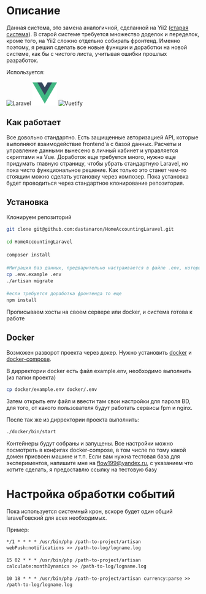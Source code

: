 Описание
=====================

Данная система, это замена аналогичной, сделанной на Yii2 ([старая система](https://github.com/dastanaron/HomeAccounting)).
В старой системе требуется множество доделок и переделок, кроме того, на Yii2 сложно отдельно
собирать фронтенд. 
Именно поэтому, я решил сделать все новые функции и доработки на новой системе,
как бы с чистого листа, учитывая ошибки прошлых разработок.

Используется:

<div class="used-frameworks">
    <img title="Laravel" src="https://camo.githubusercontent.com/5ceadc94fd40688144b193fd8ece2b805d79ca9b/68747470733a2f2f6c61726176656c2e636f6d2f6173736574732f696d672f636f6d706f6e656e74732f6c6f676f2d6c61726176656c2e737667" />
    <img title="Vue" src="https://raw.githubusercontent.com/github/explore/6c6508f34230f0ac0d49e847a326429eefbfc030/topics/vue/vue.png" width="64" />
    <img title="Vuetify" src="https://vuetifyjs.com/static/v-alt.svg" width="64" />
</div>

Как работает
----------------

Все довольно стандартно. Есть защищенные авторизацией API, которые выполняют взаимодействие frontend'а с 
базой данных. Расчеты и управление данными вынесено в личный кабинет и управляется скриптами на Vue. Доработок еще требуется много,
нужно еще придумать главную страницу, чтобы убрать стандартную Laravel, но пока чисто функциональное решение. 
Как только это станет чем-то стоящим можно сделать установку через композер. Пока установка будет проводиться через стандартное клонирование репозитория.

Установка
-------------

Клонируем репозиторий

```bash
git clone git@github.com:dastanaron/HomeAccountingLaravel.git

cd HomeAccountingLaravel

composer install

#Миграция баз данных, предварительно настраивается в файле .env, который можно сделать путем копирования
cp .env.example .env
./artisan migrate

#если требуется доработка фронтенда то еще 
npm install
```
Прописываем хосты на своем сервере или docker, и система готова к работе

Docker
-------

Возможен разворот проекта через докер. Нужно установить [docker](https://www.docker.com/)
и [docker-compose](https://docs.docker.com/compose/).

В дирректории docker есть файл example.env, необходимо выполнить (из папки проекта)
```bash
cp docker/example.env docker/.env
```
Затем открыть env файл и ввести там свои настройки для пароля BD,
для того, от какого пользователя будут работать сервисы fpm и nginx.
 
После так же из дирректории проекта выполнить:

```bash
./docker/bin/start
```
Контейнеры будут собраны и запущены. Все настройки можно посмотреть в конфигах docker-compose, в том числе
по тому какой домен присвоен машине и т.п. Если вам нужна тестовая база для экспериментов, напишите мне
на flow199@yandex.ru, с указанием что хотите сделать, я предоставлю ссылку на тестовую базу

Настройка обработки событий
============================

Пока используется системный крон, вскоре будет один общий laravel'овский для всех необходимых.

Пример:

```
*/1 * * * * /usr/bin/php /path-to-project/artisan webPush:notifications >> /path-to-log/logname.log

15 02 * * * /usr/bin/php /path-to-project/artisan calculate:monthDynamics >> /path-to-log/logname.log

10 18 * * * /usr/bin/php /path-to-project/artisan currency:parse >> /path-to-log/logname.log

```

